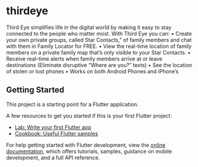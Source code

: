 # thirdeye

Third Eye simplifies life in the digital world by
making it easy to stay connected to the people who matter most.
With Third Eye you can:
• Create your own private groups, called Star Contacts,” of family members and chat with them in Family Locator for FREE.
• View the real-time location of family members on a private family map that’s only visible to your Star Contacts.
• Receive real-time alerts when family members arrive at or leave destinations (Eliminate disruptive “Where are you?” texts)
• See the location of stolen or lost phones
• Works on both Android Phones and iPhone’s

## Getting Started

This project is a starting point for a Flutter application.

A few resources to get you started if this is your first Flutter project:

- [Lab: Write your first Flutter app](https://docs.flutter.dev/get-started/codelab)
- [Cookbook: Useful Flutter samples](https://docs.flutter.dev/cookbook)

For help getting started with Flutter development, view the
[online documentation](https://docs.flutter.dev/), which offers tutorials,
samples, guidance on mobile development, and a full API reference.

